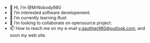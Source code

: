 - 👋 Hi, I’m @MrNobody980
- 👀 I’m interested software developement. 
- 🌱 I’m currently learning Rust
- 💞️ I’m looking to collaborate on opensource project. 
- 📫 How to reach me on my e-mail y.gauthier980@outlook.com, and soon my web site. 

<!---
MrNobody980/MrNobody980 is a ✨ special ✨ repository because its `README.md` (this file) appears on your GitHub profile.
You can click the Preview link to take a look at your changes.
--->
